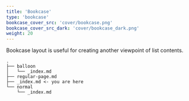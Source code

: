 ```yaml
---
title: 'Bookcase'
type: 'bookcase'
bookcase_cover_src: 'cover/bookcase.png'
bookcase_cover_src_dark: 'cover/bookcase_dark.png'
weight: 20
---
```


Bookcase layout is useful for creating another viewpoint of list contents.

```
.
├── balloon
│   └── _index.md
├── regular-page.md
├── _index.md <- you are here
└── normal
    └── _index.md
```
